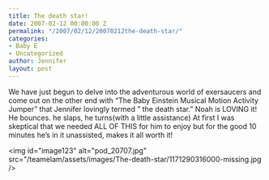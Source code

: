 ```yaml
---
title: The death star!
date: 2007-02-12 00:00:00 Z
permalink: "/2007/02/12/20070212the-death-star/"
categories:
- Baby E
- Uncategorized
author: Jennifer
layout: post
---
```


We have just begun to delve into the adventurous world of exersaucers and come out on the other end with &#8220;The Baby Einstein Musical Motion Activity Jumper&#8221; that Jennifer lovingly termed &#8221; the death star.&#8221; Noah is LOVING it! He bounces. he slaps, he turns(with a little assistance) At first I was skeptical that we needed ALL OF THIS for him to enjoy but for the good 10 minutes he&#8217;s in it unassisted, makes it all worth it!

<img id="image123" alt="pod_20707.jpg" src="/teamelam/assets/images/The-death-star/1171290316000-missing.jpg />
